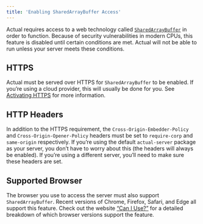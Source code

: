 ```yaml
---
title: 'Enabling SharedArrayBuffer Access'
---
```


Actual requires access to a web technology called [`SharedArrayBuffer`](https://developer.mozilla.org/en-US/docs/Web/JavaScript/Reference/Global_Objects/SharedArrayBuffer) in order to function. Because of security vulnerabilities in modern CPUs, this feature is disabled until certain conditions are met. Actual will not be able to run unless your server meets these conditions.

## HTTPS

Actual must be served over HTTPS for `SharedArrayBuffer` to be enabled. If you’re using a cloud provider, this will usually be done for you. See [Activating HTTPS](/Installing/HTTPS/) for more information.

## HTTP Headers

In addition to the HTTPS requirement, the `Cross-Origin-Embedder-Policy` and `Cross-Origin-Opener-Policy` headers must be set to `require-corp` and `same-origin` respectively. If you’re using the default `actual-server` package as your server, you don’t have to worry about this (the headers will always be enabled). If you’re using a different server, you’ll need to make sure these headers are set.

## Supported Browser

The browser you use to access the server must also support `SharedArrayBuffer`. Recent versions of Chrome, Firefox, Safari, and Edge all support this feature. Check out the website [“Can I Use?”](https://caniuse.com/sharedarraybuffer) for a detailed breakdown of which browser versions support the feature.
